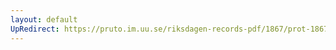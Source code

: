 ```yaml
---
layout: default
UpRedirect: https://pruto.im.uu.se/riksdagen-records-pdf/1867/prot-1867--fk--320/prot-1867--fk--320_016.pdf
---
```

